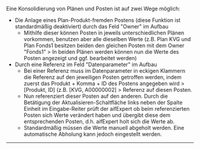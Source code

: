 
Eine Konsolidierung von Plänen und Posten ist auf zwei Wege möglich:
- Die Anlage eines Plan-Produkt-fremden Postens (diese Funktion ist standardmäßig deaktiviert) durch das Feld "Owner" im Aufbau
  - Mithilfe dieser können Posten in jeweils unterschiedlichen Plänen vorkommen, benutzen aber alle dieselben Werte (z.B. Plan KVG und Plan Fonds1 besitzen beiden den gleichen Posten mit dem Owner "Fonds1" > In beiden Plänen werden können nun die Werte des Posten angezeigt und ggf. bearbeitet werden)
- Durch eine Referenz im Feld "Datenparameter" im Aufbau 
  - Bei einer Referenz muss im Datenparameter in eckigen Klammern die Referenz auf den jeweiligen Posten getroffen werden, indem zuerst das Produkt + Komma + ID des Postens angegeben wird > [Produkt, ID] (z.B. [KVG, A00000002] > Referenz auf diesen Posten.
  - Nun referenziert dieser Posten auf den anderen. Durch die Betätigung der Aktualisieren-Schaltfläche links neben der Spalte Einheit im Eingabe-Reiter prüft der aifExpert ob beim referenzierten Posten sich Werte verändert haben und übergibt diese dem entsprechenden Posten, d.h. aifExpert holt sich die Werte ab. 
  - Standardmäßig müssen die Werte manuell abgeholt werden. Eine automatische Abholung kann jedoch eingestellt werden.
  
--------
